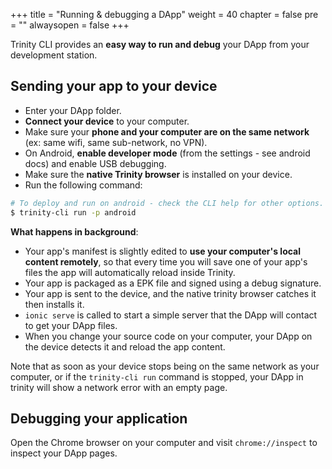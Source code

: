 +++
title = "Running & debugging a DApp"
weight = 40
chapter = false
pre = ""
alwaysopen = false
+++

Trinity CLI provides an **easy way to run and debug** your DApp from your development station.

## Sending your app to your device

* Enter your DApp folder.
* **Connect your device** to your computer.
* Make sure your **phone and your computer are on the same network** (ex: same wifi, same sub-network, no VPN).
* On Android, **enable developer mode** (from the settings - see android docs) and enable USB debugging.
* Make sure the **native Trinity browser** is installed on your device.
* Run the following command:

```bash
# To deploy and run on android - check the CLI help for other options.
$ trinity-cli run -p android
```

**What happens in background**:

* Your app's manifest is slightly edited to **use your computer's local content remotely**, so that every time you will save one of your app's files the app will automatically reload inside Trinity.
* Your app is packaged as a EPK file and signed using a debug signature.
* Your app is sent to the device, and the native trinity browser catches it then installs it.
* `ionic serve` is called to start a simple server that the DApp will contact to get your DApp files.
* When you change your source code on your computer, your DApp on the device detects it and reload the app content.

Note that as soon as your device stops being on the same network as your computer, or if the `trinity-cli run` command is stopped, your DApp in trinity will show a network error with an empty page. 

## Debugging your application
   
Open the Chrome browser on your computer and visit `chrome://inspect` to inspect your DApp pages.
